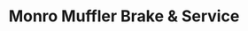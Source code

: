 ---
title: "Monro Muffler Brake & Service"
url: /rhinebeck/monro-muffler-brake-und-service/
shop: Autowerkstatt
---